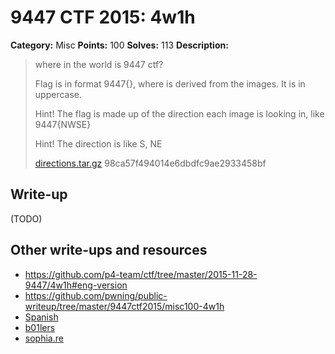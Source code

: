 # 9447 CTF 2015: 4w1h

**Category:** Misc
**Points:** 100
**Solves:** 113
**Description:**

> where in the world is 9447 ctf?
>
> Flag is in format 9447{<string>}, where <string> is derived from the images. It is in uppercase.
>
> Hint! The flag is made up of the direction each image is looking in, like 9447{NWSE}
>
> Hint! The direction is like S, NE
>
> [directions.tar.gz](./directions-98ca57f494014e6dbdfc9ae2933458bf.tar.gz)  98ca57f494014e6dbdfc9ae2933458bf


## Write-up

(TODO)

## Other write-ups and resources

* <https://github.com/p4-team/ctf/tree/master/2015-11-28-9447/4w1h#eng-version>
* <https://github.com/pwning/public-writeup/tree/master/9447ctf2015/misc100-4w1h>
* [Spanish](http://mumei.strangled.net/post/5)
* [b01lers](https://b01lers.net/challenges/9447%20CTF%202015/4w1h/80/)
* [sophia.re](http://www.sophia.re/4w1h.mdown.html)
